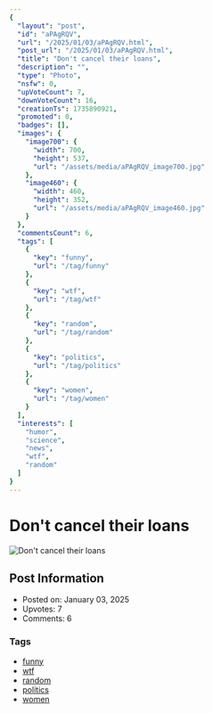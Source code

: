 ```yaml
---
{
  "layout": "post",
  "id": "aPAgRQV",
  "url": "/2025/01/03/aPAgRQV.html",
  "post_url": "/2025/01/03/aPAgRQV.html",
  "title": "Don't cancel their loans",
  "description": "",
  "type": "Photo",
  "nsfw": 0,
  "upVoteCount": 7,
  "downVoteCount": 16,
  "creationTs": 1735890921,
  "promoted": 0,
  "badges": [],
  "images": {
    "image700": {
      "width": 700,
      "height": 537,
      "url": "/assets/media/aPAgRQV_image700.jpg"
    },
    "image460": {
      "width": 460,
      "height": 352,
      "url": "/assets/media/aPAgRQV_image460.jpg"
    }
  },
  "commentsCount": 6,
  "tags": [
    {
      "key": "funny",
      "url": "/tag/funny"
    },
    {
      "key": "wtf",
      "url": "/tag/wtf"
    },
    {
      "key": "random",
      "url": "/tag/random"
    },
    {
      "key": "politics",
      "url": "/tag/politics"
    },
    {
      "key": "women",
      "url": "/tag/women"
    }
  ],
  "interests": [
    "humor",
    "science",
    "news",
    "wtf",
    "random"
  ]
}
---
```


# Don't cancel their loans

![Don't cancel their loans](/assets/media/aPAgRQV_image700.jpg)

## Post Information

- Posted on: January 03, 2025
- Upvotes: 7
- Comments: 6

### Tags

- [funny](/tag/funny)
- [wtf](/tag/wtf)
- [random](/tag/random)
- [politics](/tag/politics)
- [women](/tag/women)

